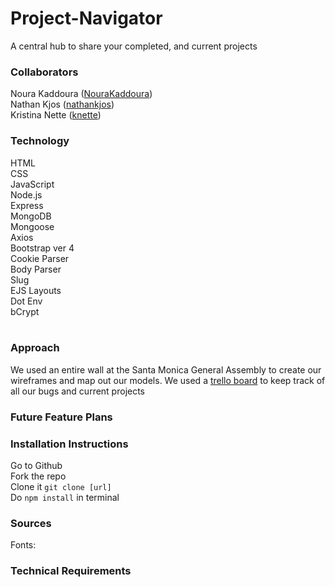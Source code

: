 # Project-Navigator
A central hub to share your completed, and current projects

### Collaborators 
Noura Kaddoura ([NouraKaddoura](https://github.com/NouraKaddoura))  
Nathan Kjos ([nathankjos](https://github.com/nathankjos))  
Kristina Nette ([knette](https://github.com/knette))

### Technology
HTML  
CSS  
JavaScript  
Node.js  
Express  
MongoDB  
Mongoose  
Axios  
Bootstrap ver 4  
Cookie Parser  
Body Parser  
Slug  
EJS Layouts  
Dot Env  
bCrypt  
​

### Approach
We used an entire wall at the Santa Monica General Assembly to create our wireframes and map out our models. We used a [trello board](https://trello.com/b/q7IN1oaq/project-navigator) to keep track of all our bugs and current projects

### Future Feature Plans


### Installation Instructions
Go to Github   
Fork the repo   
Clone it `git clone [url]`  
Do `npm install` in terminal

### Sources 
Fonts: 

### Technical Requirements 